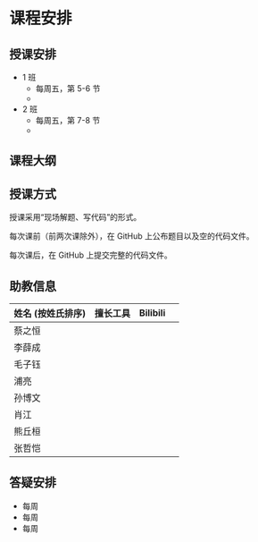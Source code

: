 # 课程安排

## 授课安排
- 1 班
  - 每周五，第 5-6 节
  -
- 2 班
  - 每周五，第 7-8 节
  -

## 课程大纲

## 授课方式
授课采用“现场解题、写代码”的形式。

每次课前（前两次课除外），在 GitHub 上公布题目以及空的代码文件。

每次课后，在 GitHub 上提交完整的代码文件。

## 助教信息

| 姓名 (按姓氏排序) | 擅长工具 | Bilibili | |
| ----- | -----| ----- | ----- |
| 蔡之恒 | | | |
| 李薛成 | | | |
| 毛子钰 | | | |
| 浦亮 | | |  |
| 孙博文 | | | |
| 肖江 | | |  |
| 熊丘桓 | | | |
| 张哲恺 | | | |

## 答疑安排

- 每周
- 每周
- 每周